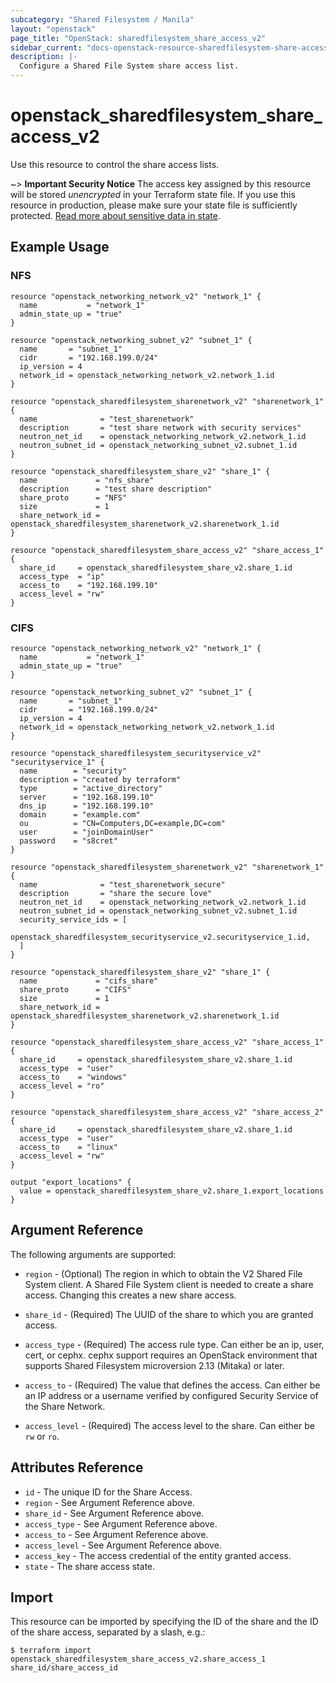 ```yaml
---
subcategory: "Shared Filesystem / Manila"
layout: "openstack"
page_title: "OpenStack: sharedfilesystem_share_access_v2"
sidebar_current: "docs-openstack-resource-sharedfilesystem-share-access-v2"
description: |-
  Configure a Shared File System share access list.
---
```


# openstack\_sharedfilesystem\_share\_access\_v2

Use this resource to control the share access lists.

~> **Important Security Notice** The access key assigned by this resource will
be stored *unencrypted* in your Terraform state file. If you use this resource
in production, please make sure your state file is sufficiently protected.
[Read more about sensitive data in
state](https://www.terraform.io/docs/language/state/sensitive-data.html).

## Example Usage

### NFS

```hcl
resource "openstack_networking_network_v2" "network_1" {
  name           = "network_1"
  admin_state_up = "true"
}

resource "openstack_networking_subnet_v2" "subnet_1" {
  name       = "subnet_1"
  cidr       = "192.168.199.0/24"
  ip_version = 4
  network_id = openstack_networking_network_v2.network_1.id
}

resource "openstack_sharedfilesystem_sharenetwork_v2" "sharenetwork_1" {
  name              = "test_sharenetwork"
  description       = "test share network with security services"
  neutron_net_id    = openstack_networking_network_v2.network_1.id
  neutron_subnet_id = openstack_networking_subnet_v2.subnet_1.id
}

resource "openstack_sharedfilesystem_share_v2" "share_1" {
  name             = "nfs_share"
  description      = "test share description"
  share_proto      = "NFS"
  size             = 1
  share_network_id = openstack_sharedfilesystem_sharenetwork_v2.sharenetwork_1.id
}

resource "openstack_sharedfilesystem_share_access_v2" "share_access_1" {
  share_id     = openstack_sharedfilesystem_share_v2.share_1.id
  access_type  = "ip"
  access_to    = "192.168.199.10"
  access_level = "rw"
}
```

### CIFS

```hcl
resource "openstack_networking_network_v2" "network_1" {
  name           = "network_1"
  admin_state_up = "true"
}

resource "openstack_networking_subnet_v2" "subnet_1" {
  name       = "subnet_1"
  cidr       = "192.168.199.0/24"
  ip_version = 4
  network_id = openstack_networking_network_v2.network_1.id
}

resource "openstack_sharedfilesystem_securityservice_v2" "securityservice_1" {
  name        = "security"
  description = "created by terraform"
  type        = "active_directory"
  server      = "192.168.199.10"
  dns_ip      = "192.168.199.10"
  domain      = "example.com"
  ou          = "CN=Computers,DC=example,DC=com"
  user        = "joinDomainUser"
  password    = "s8cret"
}

resource "openstack_sharedfilesystem_sharenetwork_v2" "sharenetwork_1" {
  name              = "test_sharenetwork_secure"
  description       = "share the secure love"
  neutron_net_id    = openstack_networking_network_v2.network_1.id
  neutron_subnet_id = openstack_networking_subnet_v2.subnet_1.id
  security_service_ids = [
    openstack_sharedfilesystem_securityservice_v2.securityservice_1.id,
  ]
}

resource "openstack_sharedfilesystem_share_v2" "share_1" {
  name             = "cifs_share"
  share_proto      = "CIFS"
  size             = 1
  share_network_id = openstack_sharedfilesystem_sharenetwork_v2.sharenetwork_1.id
}

resource "openstack_sharedfilesystem_share_access_v2" "share_access_1" {
  share_id     = openstack_sharedfilesystem_share_v2.share_1.id
  access_type  = "user"
  access_to    = "windows"
  access_level = "ro"
}

resource "openstack_sharedfilesystem_share_access_v2" "share_access_2" {
  share_id     = openstack_sharedfilesystem_share_v2.share_1.id
  access_type  = "user"
  access_to    = "linux"
  access_level = "rw"
}

output "export_locations" {
  value = openstack_sharedfilesystem_share_v2.share_1.export_locations
}
```

## Argument Reference

The following arguments are supported:

* `region` - (Optional) The region in which to obtain the V2 Shared File System
  client. A Shared File System client is needed to create a share access.
  Changing this creates a new share access.

* `share_id` - (Required) The UUID of the share to which you are granted access.

* `access_type` - (Required) The access rule type. Can either be an ip, user,
  cert, or cephx. cephx support requires an OpenStack environment that supports
  Shared Filesystem microversion 2.13 (Mitaka) or later.

* `access_to` - (Required) The value that defines the access. Can either be an IP
  address or a username verified by configured Security Service of the Share Network.

* `access_level` - (Required) The access level to the share. Can either be `rw` or `ro`.

## Attributes Reference

* `id` - The unique ID for the Share Access.
* `region` - See Argument Reference above.
* `share_id` - See Argument Reference above.
* `access_type` - See Argument Reference above.
* `access_to` - See Argument Reference above.
* `access_level` - See Argument Reference above.
* `access_key` - The access credential of the entity granted access.
* `state` - The share access state.

## Import

This resource can be imported by specifying the ID of the share and the ID of the
share access, separated by a slash, e.g.:

```
$ terraform import openstack_sharedfilesystem_share_access_v2.share_access_1 share_id/share_access_id
```
